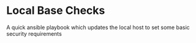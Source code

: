 # Local Base Checks

A quick ansible playbook which updates the local host to set some basic security requirements
